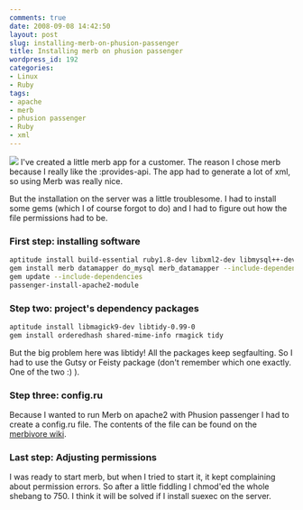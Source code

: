 ```yaml
---
comments: true
date: 2008-09-08 14:42:50
layout: post
slug: installing-merb-on-phusion-passenger
title: Installing merb on phusion passenger
wordpress_id: 192
categories:
- Linux
- Ruby
tags:
- apache
- merb
- phusion passenger
- Ruby
- xml
---
```


![](/images/uploads/2008/09/merb.jpg)
I've created a little merb app for a customer. The reason I chose merb because I really like the :provides-api. The app had to generate a lot of xml, so using Merb was really nice.

But the installation on the server was a little troublesome. I had to install some gems (which I of course forgot to do) and I had to figure out how the file permissions had to be.


### First step: installing software

``` bash
aptitude install build-essential ruby1.8-dev libxml2-dev libmysql++-dev
gem install merb datamapper do_mysql merb_datamapper --include-dependencies --no-ri --no-rdoc
gem update --include-dependencies
passenger-install-apache2-module
```



### Step two: project's dependency packages

``` bash
aptitude install libmagick9-dev libtidy-0.99-0
gem install orderedhash shared-mime-info rmagick tidy
```

But the big problem here was libtidy! All the packages keep segfaulting. So I had to use the Gutsy or Feisty package (don't remember which one exactly. One of the two :) ).


### Step three: config.ru


Because I wanted to run Merb on apache2 with Phusion passenger I had to create a config.ru file. The contents of the file can be found on the [merbivore wiki](http://wiki.merbivore.com/pages/phusion-passenger).


### Last step: Adjusting permissions


I was ready to start merb, but when I tried to start it, it kept complaining about permission errors. So after a little fiddling I chmod'ed the whole shebang to 750. I think it will be solved if I install suexec on the server.
